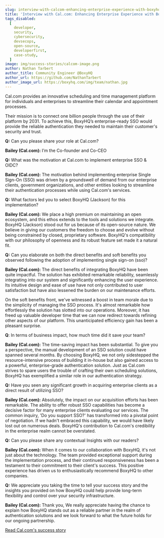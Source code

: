 ```yaml
---
slug: interview-with-calcom-enhancing-enterprise-experience-with-boxyhq
title: 'Interview with Cal.com: Enhancing Enterprise Experience with BoxyHQ'
tags_disabled:
  [
    developer,
    security,
    cybersecurity,
    devsecops,
    open-source,
    developerfirst,
    case-study,
  ]
image: img/success-stories/calcom-image.png
author: Nathan Tarbert
author_title: Community Engineer @BoxyHQ
author_url: https://github.com/NathanTarbert
author_image_url: https://boxyhq.com/img/team/nathan.jpg
---
```


Cal.com provides an innovative scheduling and time management platform for individuals and enterprises to streamline their calendar and appointment processes.

Their mission is to connect one billion people through the use of their platform by 2031. To achieve this, BoxyHQ’s enterprise-ready SSO would provide the reliable authentication they needed to maintain their customer's security and trust.

**Q:** Can you please share your role at Cal.com?

**Bailey (Cal.com):** I’m the Co-founder and Co-CEO

**Q:** What was the motivation at Cal.com to implement enterprise SSO & OIDC?

**Bailey (Cal.com):** The motivation behind implementing enterprise Single Sign-On (SSO) was driven by a groundswell of demand from our enterprise clients, government organizations, and other entities looking to streamline their authentication processes while using Cal.com's services.

**Q:** What factors led you to select BoxyHQ (Jackson) for this implementation?

**Bailey (Cal.com):** We place a high premium on maintaining an open ecosystem, and this ethos extends to the tools and solutions we integrate. BoxyHQ (Jackson) stood out for us because of its open-source nature. We believe in giving our customers the freedom to choose and evolve without being constrained by closed, proprietary software. BoxyHQ's compatibility with our philosophy of openness and its robust feature set made it a natural fit.

**Q:** Can you elaborate on both the direct benefits and soft benefits you observed following the adoption of implementing single sign-on (sso)?

**Bailey (Cal.com):** The direct benefits of integrating BoxyHQ have been quite impactful. The solution has exhibited remarkable reliability, seamlessly integrating into our system and significantly enhancing the user experience. Its intuitive design and ease of use have not only contributed to user satisfaction but have also lessened the burden on our maintenance efforts.

On the soft benefits front, we've witnessed a boost in team morale due to the simplicity of managing the SSO process. It's almost remarkable how effortlessly the solution has slotted into our operations. Moreover, it has freed up valuable developer time that we can now redirect towards refining other aspects of our platform. This unanticipated efficiency gain has been a pleasant surprise.

**Q**: In terms of business impact, how much time did it save your team?

**Bailey (Cal.com):** The time-saving impact has been substantial. To give you a perspective, the manual development of an SSO solution could have spanned several months. By choosing BoxyHQ, we not only sidestepped the resource-intensive process of building it in-house but also gained access to a powerful, enterprise-grade authentication solution. Just as Cal.com strives to spare users the trouble of crafting their own scheduling solutions, BoxyHQ has exemplified a similar role in our authentication strategy.

**Q:** Have you seen any significant growth in acquiring enterprise clients as a direct result of utilizing SSO?

**Bailey (Cal.com):** Absolutely, the impact on our acquisition efforts has been remarkable. The ability to offer robust SSO capabilities has become a decisive factor for many enterprise clients evaluating our services. The common inquiry, 'Do you support SSO?' has transformed into a pivotal point of negotiation. If we hadn't embraced this capability, we would have likely lost out on numerous deals. BoxyHQ's contribution to Cal.com's credibility in the enterprise realm cannot be overstated.

**Q:** Can you please share any contextual Insights with our readers?

**Bailey (Cal.com):** When it comes to our collaboration with BoxyHQ, it's not just about the technology. The team provided exceptional support during the implementation process, and their continued responsiveness has been a testament to their commitment to their client's success. This positive experience has driven us to enthusiastically recommend BoxyHQ to other companies.

**Q:** We appreciate you taking the time to tell your success story and the insights you provided on how BoxyHQ could help provide long-term flexibility and control over your security infrastructure.

**Bailey (Cal.com):** Thank you, We really appreciate having the chance to explain how BoxyHQ stands out as a reliable partner in the realm of authentication solutions and we look forward to what the future holds for our ongoing partnership.

<div style={{ textAlign: "center" }}>
  <a href="/success-stories/accelerating-enterprise-deals-and-conversion-rates-at-calcom-boxyhqs-sso-solution" class="button button--primary button--outline">Read Cal.com's success story</a>
</div>
